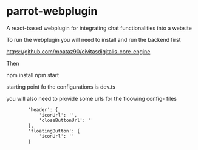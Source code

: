 # parrot-webplugin
A react-based webplugin for integrating chat functionalities into a website


To run the webplugin you will need to install and run the backend first

https://github.com/moataz90/civitasdigitalis-core-engine

Then

npm install
npm start


starting point fo the configurations is  dev.ts

you will also need to provide some urls for the floowing config- files

			'header': {
				'iconUrl': '',
				'closeButtonUrl': ''
			},
			'floatingButton': {
				'iconUrl': ''
			}
